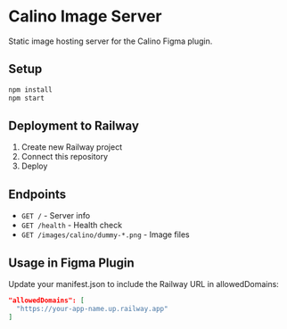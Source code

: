 # Calino Image Server

Static image hosting server for the Calino Figma plugin.

## Setup

```bash
npm install
npm start
```

## Deployment to Railway

1. Create new Railway project
2. Connect this repository
3. Deploy

## Endpoints

- `GET /` - Server info
- `GET /health` - Health check
- `GET /images/calino/dummy-*.png` - Image files

## Usage in Figma Plugin

Update your manifest.json to include the Railway URL in allowedDomains:
```json
"allowedDomains": [
  "https://your-app-name.up.railway.app"
]
```